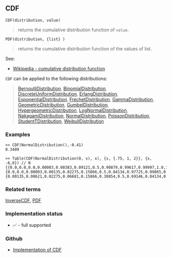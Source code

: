 ## CDF

```
CDF(distribution, value)
```

> returns the cumulative distribution function of `value`. 

```
PDF(distribution, {list} )
```

> returns the cumulative distribution function of the values of list. 

See:
* [Wikipedia - cumulative distribution function](https://en.wikipedia.org/wiki/Cumulative_distribution_function)

`CDF` can be applied to the following distributions:

> [BernoulliDistribution](BernoulliDistribution.md), [BinomialDistribution](BinomialDistribution.md), [DiscreteUniformDistribution](DiscreteUniformDistribution.md), [ErlangDistribution](ErlangDistribution.md), [ExponentialDistribution](ExponentialDistribution.md), [FrechetDistribution](FrechetDistribution.md), 
[GammaDistribution](GammaDistribution.md), [GeometricDistribution](GeometricDistribution.md), [GumbelDistribution](GumbelDistribution.md), [HypergeometricDistribution](HypergeometricDistribution.md), [LogNormalDistribution](LogNormalDistribution.md), [NakagamiDistribution](NakagamiDistribution.md), [NormalDistribution](NormalDistribution.md), 
[PoissonDistribution](PoissonDistribution.md), [StudentTDistribution](StudentTDistribution.md), [WeibullDistribution](WeibullDistribution.md) 

### Examples

``` 
>> CDF(NormalDistribution(),-0.41)
0.3409

>> Table(CDF(NormalDistribution(0, s), x), {s, {.75, 1, 2}}, {x, -6,6}) // N
{{0.0,0.0,0.0,0.00003,0.00383,0.09121,0.5,0.90879,0.99617,0.99997,1.0,1.0,1.0},{0.0,0.0,0.00003,0.00135,0.02275,0.15866,0.5,0.84134,0.97725,0.99865,0.99997,1.0,1.0},{0.00135,0.00621,0.02275,0.06681,0.15866,0.30854,0.5,0.69146,0.84134,0.93319,0.97725,0.99379,0.99865}}
```
  

### Related terms 
[InverseCDF](InverseCDF.md), [PDF](PDF.md)  







### Implementation status

* &#x2705; - full supported

### Github

* [Implementation of CDF](https://github.com/axkr/symja_android_library/blob/master/symja_android_library/matheclipse-core/src/main/java/org/matheclipse/core/builtin/StatisticsFunctions.java#L467) 
